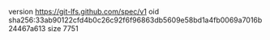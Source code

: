 version https://git-lfs.github.com/spec/v1
oid sha256:33ab90122cfd4b0c26c92f6f96863db5609e58bd1a4fb0069a7016b24467a613
size 7751

